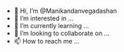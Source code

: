 - 👋 Hi, I’m @Manikandanvegadashan
- 👀 I’m interested in ...
- 🌱 I’m currently learning ...
- 💞️ I’m looking to collaborate on ...
- 📫 How to reach me ...

<!---
Manikandanvegadashan/Manikandanvegadashan is a ✨ special ✨ repository because its `README.md` (this file) appears on your GitHub profile.
You can click the Preview link to take a look at your changes.
--->
